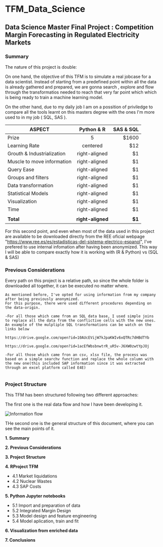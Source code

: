 # TFM_Data_Science
## Data Science Master Final Project : Competition Margin Forecasting in Regulated Electricity Markets

### Summary
The nature of this project is double:

On one hand, the objective of this TFM is to simulate a real jobcase for a data scientist.
Instead of starting from a predefined point within all the data is already gathered and prepared, we are gonna search , explore and flow through the transformatios needed to reach that very far point which which is being ready to train a machine learning model.

On the other hand, due to my daily job I am on a possition of priviledge to compare all the tools learnt on this masters degree  with 
the ones I'm more used to in my job ( SQL, SAS ). 



<center>

| ASPECT                      |      Python & R      |  SAS & SQL |
|-----------------------------|:--------------------:|-----------:|
| Prize                       |         5            |      $1600 |
| Learning Rate               |           centered   |        $12 |
| Grouth & Industrialization  |        right-aligned |         $1 |
| Muscle to move information  |        right-aligned |         $1 |
| Query Ease                  |        right-aligned |         $1 |
| Groups and filters          |        right-aligned |         $1 |
| Data transformation         |        right-aligned |         $1 |
| Statistical Models          |        right-aligned |         $1 |
| Visualization               |        right-aligned |         $1 |
| Time                        |        right-aligned |         $1 |
|                             |                      |            |
| **Total**                   |     **right-aligned**|    **$1**  |

</center>



For this second point, and even when most of the data used in this project are available to be downloaded directly from the REE oficial webpage  "https://www.ree.es/es/estadisticas-del-sistema-electrico-espanol", I've prefered to use internal infomation after having been anonymized. This way I will be able to compare exactly how it is working with (R & Python) vs (SQL & SAS)


### Previous Considerations
Every path on this project is a relative path, so since the whole folder is downloaded all together, it can be executed no matter where.


```
As mentioned before, I've opted for using information from my company after being previously anonymized.
For this purpose, there were used different procedures depending on the data-origin.

-For all those which came from an SQL data base, I used simple joins to replace all the data from the conflictive cells with the new ones. An example of the mulpliple SQL transformations can be watch on the links below

https://drive.google.com/open?id=10AUcEVijW7kJpaKWIv6xQTRc7dHBdTYb

https://drive.google.com/open?id=1acEfWbsbnwtrR_uR5v-J6XW0zwtYpJOj

-For all those which came fron an csv, xlsx file, the process was based on a simple searchv function and replace the whole column with the new one(this included SAP information since it was extracted through an excel platform called E4E)


```

### Project Structure
This TFM has been structured following two different approaches:

The first one is the real data flow and how I have been developing it.

![Information flow](https://user-images.githubusercontent.com/46086706/58572480-0d0b3e00-823c-11e9-937b-83155000fd47.PNG)


THe second one is the general structure of this document, where you can see the main points of it.

**1. Summary**
  
**2. Previous Considerations**

**3. Project Structure**

**4. RProject TFM**
- 4.1 Market liquidations
- 4.2 Nuclear Wastes
- 4.3 SAP Costs


**5. Python Jupyter notebooks**

- 5.1 Import and preparation of data
- 5.2 Integrated Margin Design
- 5.3 Model design and feature engineering
- 5.4 Model aplication, train and fit

**6. Visualization from enriched data**

**7. Conclusions**

